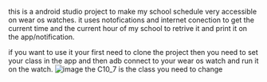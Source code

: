 this is a android studio project to make my school schedule very accessible on wear os watches. it uses notofications and internet conection to get the current time and the current hour of my school to retrive it and print it on the app/notification.

if you want to use it your first need to clone the project then you need to set your class in the app and then adb connect to your wear os watch and run it on the watch. 
![image](https://github.com/user-attachments/assets/291731f3-d375-447c-a7f7-06cd2381b220)
the C10_7 is the class you need to change
